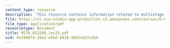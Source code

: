 ```yaml
---
content_type: resource
description: 'This resource contains information related to multistage amplifiers. '
file: https://ol-ocw-studio-app-production.s3.amazonaws.com/courses/6-012-microelectronic-devices-and-circuits-spring-2009/0e19807429a2e5bd8d181661cb23c5b4_MIT6_012S09_lec25.pdf
file_type: application/pdf
resourcetype: Document
title: MIT6_012S09_lec25.pdf
uid: 0e198074-29a2-e5bd-8d18-1661cb23c5b4
---
```

